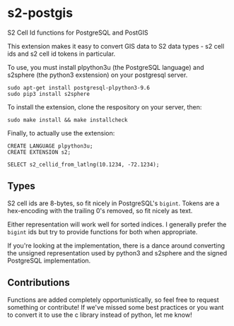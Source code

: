 # s2-postgis
S2 Cell Id functions for PostgreSQL and PostGIS

This extension makes it easy to convert GIS data to S2 data types - s2 cell ids and s2 cell id tokens in particular.

To use, you must install plpython3u (the PostgreSQL language) and s2sphere (the python3 exstension) on your postgresql server.

```
sudo apt-get install postgresql-plpython3-9.6
sudo pip3 install s2sphere
```

To install the extension, clone the respository on your server, then:

```
sudo make install && make installcheck
```

Finally, to actually use the extension:

```
CREATE LANGUAGE plpython3u;
CREATE EXTENSION s2;

SELECT s2_cellid_from_latlng(10.1234, -72.1234);
```

## Types

S2 cell ids are 8-bytes, so fit nicely in PostgreSQL's `bigint`. Tokens are a hex-encoding with the trailing 0's removed, so fit nicely as text.

Either representation will work well for sorted indices. I generally prefer the `bigint` ids but try to provide functions for both when appropriate.

If you're looking at the implementation, there is a dance around converting the unsigned representation used by python3 and s2sphere and the signed PostgreSQL implementation.

## Contributions

Functions are added completely opportunistically, so feel free to request something or contribute! If we've missed some best practices or you want to convert it to use the c library instead of python, let me know!

